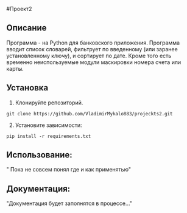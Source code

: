 #Проект2

## Описание
 Программа - на Python для банковского приложения.
 Программа вводит список словарей, фильтрует по введенному
 (или заранее установленному ключу), и сортирует по дате.
  Кроме того есть временно неиспользуемые модули маскировки номера счета или карты.
## Установка

1. Клонируйте репозиторий.
```
git clone https://github.com/VladimirMykalo883/projeckts2.git
```
2. Установите зависимости:
```
pip install -r requirements.txt
``` 
## Использование:
" Пока не совсем понял где и как применятью"

## Документация:
"Документация будет заполнятся в процессе..."


